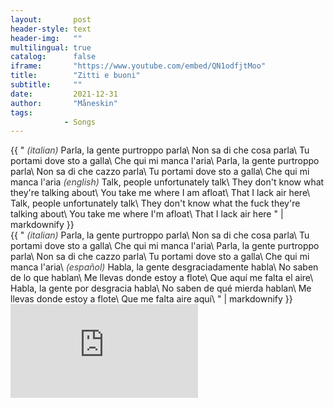 ```yaml
---
layout:       post
header-style: text
header-img:   ""
multilingual: true
catalog:      false
iframe:       "https://www.youtube.com/embed/QN1odfjtMoo"
title:        "Zitti e buoni"
subtitle:     ""
date:         2021-12-31
author:       "Måneskin"
tags:
            - Songs
---
```


<div class="en post-container">
    {{ "
        <i style="color: #404040;">(italian)</i>
        Parla, la gente purtroppo parla\
        Non sa di che cosa parla\
        Tu portami dove sto a galla\
        Che qui mi manca l'aria\
        Parla, la gente purtroppo parla\
        Non sa di che cazzo parla\
        Tu portami dove sto a galla\
        Che qui mi manca l'aria
        <i style="color: #404040;">(english)</i>
        Talk, people unfortunately talk\
        They don't know what they're talking about\
        You take me where I am afloat\
        That I lack air here\
        Talk, people unfortunately talk\
        They don't know what the fuck they're talking about\
        You take me where I'm afloat\
        That I lack air here
    " | markdownify }}
</div>

<div class="es post-container">
    {{ "
        <i style="color: #404040;">(italian)</i>
        Parla, la gente purtroppo parla\
        Non sa di che cosa parla\
        Tu portami dove sto a galla\
        Che qui mi manca l'aria\
        Parla, la gente purtroppo parla\
        Non sa di che cazzo parla\
        Tu portami dove sto a galla\
        Che qui mi manca l'aria\
        <i style="color: #404040;">(español)</i>
        Habla, la gente desgraciadamente habla\
        No saben de lo que hablan\
        Me llevas donde estoy a flote\
        Que aquí me falta el aire\
        Habla, la gente por desgracia habla\
        No saben de qué mierda hablan\
        Me llevas donde estoy a flote\
        Que me falta aire aquí\
    " | markdownify }}
</div>

<div class="iframe-youtube"><iframe src="https://www.youtube-nocookie.com/embed/QN1odfjtMoo?controls=0" title="YouTube video player" frameborder="0" allow="accelerometer; autoplay; clipboard-write; encrypted-media; gyroscope; picture-in-picture; web-share" allowfullscreen></iframe></div>